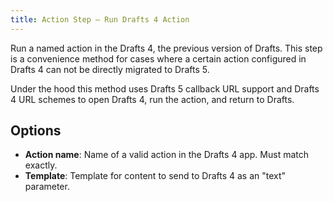 ```yaml
---
title: Action Step – Run Drafts 4 Action
---
```


Run a named action in the Drafts 4, the previous version of Drafts. This step is a convenience method for cases where a certain action configured in Drafts 4 can not be directly migrated to Drafts 5.

Under the hood this method uses Drafts 5 callback URL support and Drafts 4 URL schemes to open Drafts 4, run the action, and return to Drafts.

## Options

- **Action name**: Name of a valid action in the Drafts 4 app. Must match exactly.
- **Template**: Template for content to send to Drafts 4 as an "text" parameter.
